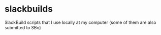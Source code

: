 # slackbuilds
SlackBuild scripts that I use locally at my computer (some of them are also submitted to SBo)
